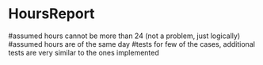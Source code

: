 # HoursReport

#assumed hours cannot be more than 24 (not a problem, just logically)
#assumed hours are of the same day
#tests for few of the cases, additional tests are very similar to the ones implemented
